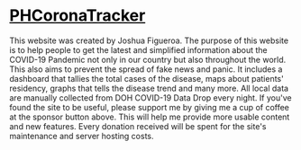 # <a href="https://phcoronatracker.com" style="color: black;">PHCoronaTracker</a>

This website was created by Joshua Figueroa.
                                The purpose of this website is to help people to get the latest and simplified information about the COVID-19 Pandemic not only in our country but also throughout
                                the world. This also aims to prevent the spread of fake news and panic. It includes a dashboard that tallies the total cases of the disease, maps about patients'
                                residency, graphs that tells the disease trend and many more. All local data are manually collected from DOH COVID-19 Data Drop every night.
                                If you've found the site to be useful, please support me by giving me a cup of coffee at the sponsor button above.
                                This will help me provide more usable content and new features. Every donation received will be spent for the site's maintenance and server hosting costs.
